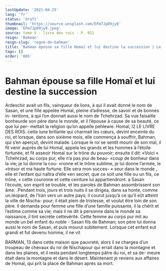 ```yaml
---
lastUpdate: '2021-04-25'
lang: 'fr'
status: 'draft'
thumbnail: 'https://source.unsplash.com/EFm7JpD9jy8'
image: 'EFm7JpD9jy8.jpeg'
source: tome V - livre des rois - P. 011
reign: 'Bahman'
reign-slug: 'regne-de-bahman'
title: 'Bahman épouse sa fille Homaï et lui destine la succession | Le Livre des Rois | Shâhnâmeh'
tags: []
order: '005'
---
```


# Bahman épouse sa fille Homaï et lui destine la succession

Ardeschir avait un fils, vainqueur de lions, à qui il avait donné le nom de Sasan, et une fille appelée Homaï, pleine d’adresse, de savoir et de bonnes in- tentions, à qui l’on donnait aussi le nom de Tchehrzad.
Sa vue faisaitle bonheurde son père dans le monde, et il l’épouse à cause de sa beauté, ce que lui per-
mettait la religion qu’on appelle pehlewie. Homaï,
l2 LE LIVRE DES ROIS.
cette lune brillante qui charmait les cœurs, devint
enceinte du roi, et lorsque, dans son sixième mois, elle commença à souffrir, Bahman, qui s’en aperçut,
devint malade. Lorsque le roi se sentit mourir de son mal, il fit venir auprès de lui Homaî, appela les grands et les hommes à l’étoile fortunée, et fit asseoir
Homaï sur le trône du pouvoir; ensuite il dit: «Voici
« Tchehrzad, au corps pur, elle n’a pas joui de beau-
«coup de bonheur dans la vie; je lui donne la cou- «ronne et le trône sublime, je lui donne l’armée, le «trésor et ma haute fortune. Elle sera mon succes-
« seur dans le monde , elle et l’enfant qui naîtra d’elle
«en secret; que ce soit une fille ou un fils, ce trône, « cette couronne et cette ceinture lui appartiendront. a
Sasan l’écoute, son esprit se trouble, et les paroles
de Bahman assombrissent son âme. .Pendant trois,
jours et trois nuits il se dirigea, dans sa honte, comme un.léopard, de l’lran vers un autre pays; il courut jusqu’à ce qu’il eût atteint la ville de Nischa-
pour; il était plein de tristesse, et voulut être loin de son père. Il demanda pour femme une fille d’une famille puissante, il la chérit et l’estime comme sa
vie; mais il ne dit à personne dans le monde sa naissance, il tint secrète cettevérité. Cette femme
au corps pur mit au monde un bel enfant du noble - Sasan fils de Bahman; son père lui donna aussi le
nom de Sasan, et puis mourut subitement. Lorsque cet enfant eut grandi et fut devenu homme, il ne vit

BARMAN, 13 dans cette maison que pauvreté; alors il se chargea
d’un troupeau de chevaux du roi de Nischapour
qui errait dans la montagne et dans les plaines, et il resta pendant longtemps pâtre du roi, et sa de- meure était dans la montagne et dans le désert.
Maintenant je reviens aux affaires de Homaï, qui prit la place de Bahman après sa mort.
